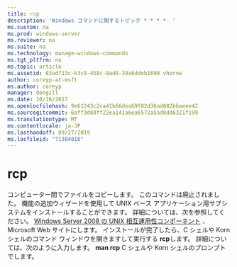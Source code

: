 ```yaml
---
title: rcp
description: 'Windows コマンドに関するトピック * * * *- '
ms.custom: na
ms.prod: windows-server
ms.reviewer: na
ms.suite: na
ms.technology: manage-windows-commands
ms.tgt_pltfrm: na
ms.topic: article
ms.assetid: 83ad713c-63c9-458c-8ad8-39a6ddeb1690 vhorne
author: coreyp-at-msft
ms.author: coreyp
manager: dongill
ms.date: 10/16/2017
ms.openlocfilehash: 9e62243c2ca41b66dea69f82d36ad082bbaeee42
ms.sourcegitcommit: 6aff3d88ff22ea141a6ea6572a5ad8dd6321f199
ms.translationtype: MT
ms.contentlocale: ja-JP
ms.lasthandoff: 09/27/2019
ms.locfileid: "71384816"
---
```

# <a name="rcp"></a>rcp



コンピューター間でファイルをコピーします。 このコマンドは廃止されました。 機能の追加ウィザードを使用して UNIX ベース アプリケーション用サブシステムをインストールすることができます。 詳細については、次を参照してください。 [Windows Server 2008 の UNIX 相互運用性コンポーネント](https://go.microsoft.com/fwlink/?LinkId=191835) 、Microsoft Web サイトにします。 インストールが完了したら、C シェルや Korn シェルのコマンド ウィンドウを開きますして実行する **rcp**します。 詳細については、次のように入力します。 **man rcp** C シェルや Korn シェルのプロンプトでします。